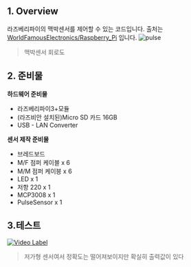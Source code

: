 ## 1. Overview

라즈베리파이의 맥박센서를 제어할 수 있는 코드입니다. 출처는
[WorldFamousElectronics/Raspberry_Pi](https://github.com/WorldFamousElectronics/Raspberry_Pi/tree/master/PulseSensor_C_Pi)
입니다.
![pulse](https://user-images.githubusercontent.com/55047453/69010706-842cbe00-09a5-11ea-9860-274778c2dc08.png)
> 맥박센서 회로도

## 2. 준비물
**하드웨어 준비물**
- 라즈베리파이3+모듈
- (라즈비안 설치된)Micro SD 카드 16GB
- USB - LAN Converter

**센서 제작 준비물**
- 브레드보드
- M/F 점퍼 케이블 x 6 
- M/M 점퍼 케이븡 x 6
- LED x 1 
- 저항 220 x 1
- MCP3008 x 1
- PulseSensor x 1

## 3.테스트
[![Video Label](http://img.youtube.com/vi/6kN35H8evaE/0.jpg)](https://youtu.be/6kN35H8evaE?t=0s)
> 저가형 센서여서 정확도는 떨어져보이지만 확실히 출력값이 있다


